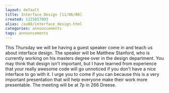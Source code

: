 ```yaml
---
layout: default
title: Interface Design [11/06/08]
created: 1225857003
alias: /au08/interface_design.html
categories: announcements
tags: announcements
---
```

This Thursday we will be having a guest speaker come in and teach us about interface design. The speaker will be Matthew Stanford, who is currently working on his masters degree over in the design department. You may think that design isn't important, but I have learned from experience that your really awesome code will go unnoticed if you don't have a nice interface to go with it. I urge you to come if you can because this is a very important presentation that will help everyone make their work more presentable. The meeting will be at 7p in 266 Dreese.
